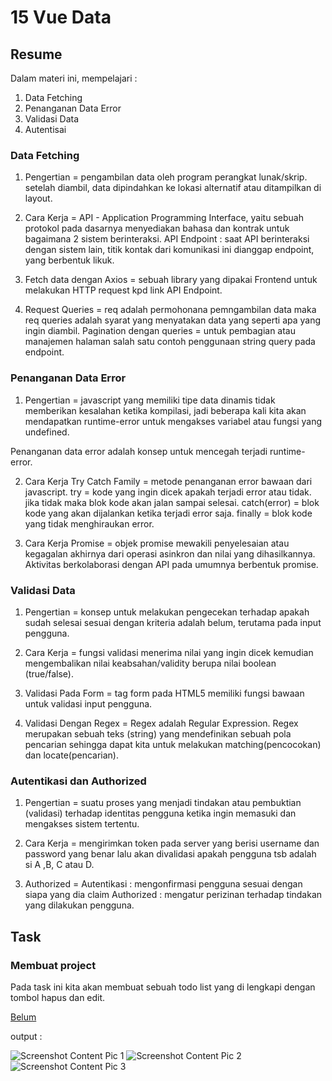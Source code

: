 # 15 Vue Data

## Resume
Dalam materi ini, mempelajari :
1. Data Fetching
2. Penanganan Data Error
3. Validasi Data
4. Autentisai

### Data Fetching
1. Pengertian = pengambilan data oleh program perangkat lunak/skrip. setelah diambil, data dipindahkan ke lokasi alternatif atau ditampilkan di layout.

2. Cara Kerja = API - Application Programming Interface, yaitu sebuah protokol pada dasarnya menyediakan bahasa dan kontrak untuk bagaimana 2 sistem berinteraksi.
API Endpoint : saat API berinteraksi dengan sistem lain, titik kontak dari komunikasi ini dianggap endpoint, yang berbentuk likuk.

3. Fetch data dengan Axios = sebuah library yang dipakai Frontend untuk melakukan HTTP request kpd link API Endpoint.

4. Request Queries = req adalah permohonana pemngambilan data maka req queries adalah syarat yang menyatakan data yang seperti apa yang ingin diambil.
Pagination dengan queries = untuk pembagian atau manajemen halaman salah satu contoh penggunaan string query pada endpoint.

### Penanganan Data Error

1. Pengertian = javascript yang memiliki tipe data dinamis tidak memberikan kesalahan ketika kompilasi, jadi beberapa kali kita akan mendapatkan runtime-error untuk mengakses variabel atau fungsi yang undefined.

Penanganan data error adalah konsep untuk mencegah terjadi runtime-error.

2. Cara Kerja Try Catch Family = metode penanganan error bawaan dari javascript.
try = kode yang ingin dicek apakah terjadi error atau tidak. jika tidak maka blok kode akan jalan sampai selesai.
catch(error) = blok kode yang akan dijalankan ketika terjadi error saja.
finally = blok kode yang tidak menghiraukan error.

3. Cara Kerja Promise = objek promise mewakili penyelesaian atau kegagalan akhirnya dari operasi asinkron dan nilai yang dihasilkannya.
Aktivitas berkolaborasi dengan API pada umumnya berbentuk promise.

### Validasi Data

1. Pengertian = konsep untuk melakukan pengecekan terhadap apakah sudah selesai sesuai dengan kriteria adalah belum, terutama pada input pengguna.

2. Cara Kerja = fungsi validasi menerima nilai yang ingin dicek kemudian mengembalikan nilai keabsahan/validity berupa nilai boolean (true/false).

3. Validasi Pada Form = tag form pada HTML5 memiliki fungsi bawaan untuk validasi input pengguna.

4. Validasi Dengan Regex = Regex adalah Regular Expression. Regex merupakan sebuah teks (string) yang mendefinikan sebuah pola pencarian sehingga dapat kita untuk melakukan matching(pencocokan) dan locate(pencarian).

### Autentikasi dan Authorized

1. Pengertian = suatu proses yang menjadi tindakan atau pembuktian (validasi) terhadap identitas pengguna ketika ingin memasuki dan mengakses sistem tertentu.

2. Cara Kerja = mengirimkan token pada server yang berisi username dan password yang benar lalu akan divalidasi apakah pengguna tsb adalah si A ,B, C atau D.

3. Authorized = 
Autentikasi : mengonfirmasi pengguna sesuai dengan siapa yang dia claim
Authorized : mengatur perizinan terhadap tindakan yang dilakukan pengguna.

## Task
### Membuat project
Pada task ini kita akan membuat sebuah todo list yang di lengkapi dengan tombol hapus dan edit.

[Belum](../vue-cli/src/App.vue)

output :

![Screenshot Content Pic 1](./screenshots/img1.png)
![Screenshot Content Pic 2](./screenshots/img2.png)
![Screenshot Content Pic 3](./screenshots/img3.png)
